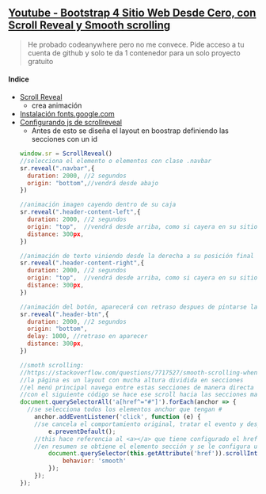 ## [Youtube - Bootstrap 4 Sitio Web Desde Cero, con Scroll Reveal y Smooth scrolling](https://www.youtube.com/watch?v=X8OysJsdYxA)

> He probado codeanywhere pero no me convece. Pide acceso a tu cuenta de github y solo te da 1 contenedor para un solo proyecto gratuito <br/>

#### Indice
- [Scroll Reveal](https://youtu.be/X8OysJsdYxA?t=492)
  - crea animación
- [Instalación fonts.google.com](https://youtu.be/X8OysJsdYxA?t=552)
- [Configurando js de scrollreveal](https://youtu.be/X8OysJsdYxA?t=2490)
  - Antes de esto se diseña el layout en boostrap definiendo las secciones con un id
  ```js
  window.sr = ScrollReveal()
  //selecciona el elemento o elementos con clase .navbar
  sr.reveal(".navbar",{
    duration: 2000, //2 segundos
    origin: "bottom",//vendrá desde abajo
  })

  //animación imagen cayendo dentro de su caja
  sr.reveal(".header-content-left",{
    duration: 2000, //2 segundos
    origin: "top",	//vendrá desde arriba, como si cayera en su sitio
    distance: 300px,
  })

  //animación de texto viniendo desde la derecha a su posición final al lado de la imagen
  sr.reveal(".header-content-right",{
    duration: 2000, //2 segundos
    origin: "top",	//vendrá desde arriba, como si cayera en su sitio
    distance: 300px,
  })

  //animación del botón, aparecerá con retraso despues de pintarse la imagen y el texto
  sr.reveal(".header-btn",{
    duration: 2000, //2 segundos
    origin: "bottom",
    delay: 1000, //retraso en aparecer
    distance: 300px,
  })

  //smoth scrolling:
  //https://stackoverflow.com/questions/7717527/smooth-scrolling-when-clicking-an-anchor-link
  //la página es un layout con mucha altura dividida en secciones
  //el menú principal navega entre estas secciones de manera directa
  //con el siguiente código se hace ese scroll hacia las secciones mas suave y animado
  document.querySelectorAll('a[href^="#"]').forEach(anchor => {
    //se selecciona todos los elementos anchor que tengan # 
      anchor.addEventListener('click', function (e) {
      //se cancela el comportamiento original, tratar el evento y desplazar la página hasta la sección
          e.preventDefault();
      //this hace referencia al <a></a> que tiene configurado el href que es el id de la seccion.
      //en resumen se obtiene el elemento sección y se le configura un scroll smooth
          document.querySelector(this.getAttribute('href')).scrollIntoView({
              behavior: 'smooth'
          });
      });
  });
  ```
